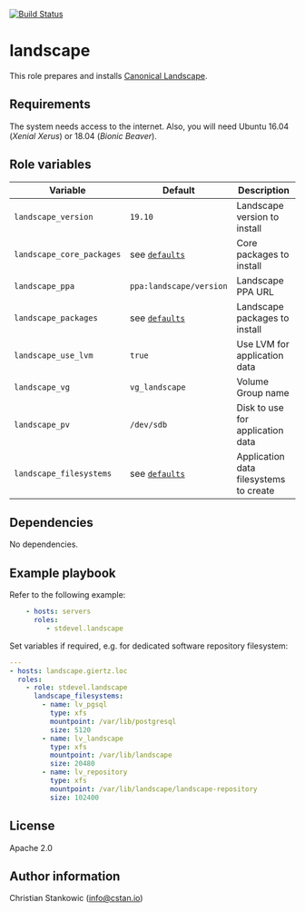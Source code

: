 [![Build Status](https://travis-ci.org/stdevel/ansible-landscape.svg?branch=master)](https://travis-ci.org/stdevel/ansible-landscape)

# landscape

This role prepares and installs [Canonical Landscape](https://landscape.canonical.com/).

## Requirements

The system needs access to the internet. Also, you will need Ubuntu 16.04 (*Xenial Xerus*) or 18.04 (*Bionic Beaver*).

## Role variables


| Variable | Default | Description |
| -------- | ------- | ----------- |
| `landscape_version` | `19.10` | Landscape version to install |
| `landscape_core_packages` | see [`defaults`](defaults/main.yml) | Core packages to install |
| `landscape_ppa` | `ppa:landscape/version` | Landscape PPA URL |
| `landscape_packages` | see [`defaults`](defaults/main.yml) | Landscape packages to install |
| `landscape_use_lvm` | `true` | Use LVM for application data |
| `landscape_vg` | `vg_landscape` | Volume Group name |
| `landscape_pv` | `/dev/sdb` | Disk to use for application data |
| `landscape_filesystems` | see [`defaults`](defaults/main.yml) | Application data filesystems to create |

## Dependencies

No dependencies.

## Example playbook

Refer to the following example:

```yaml
    - hosts: servers
      roles:
         - stdevel.landscape
```

Set variables if required, e.g. for dedicated software repository filesystem:

```yaml
---
- hosts: landscape.giertz.loc
  roles:
    - role: stdevel.landscape
      landscape_filesystems:
        - name: lv_pgsql
          type: xfs
          mountpoint: /var/lib/postgresql
          size: 5120
        - name: lv_landscape
          type: xfs
          mountpoint: /var/lib/landscape
          size: 20480
        - name: lv_repository
          type: xfs
          mountpoint: /var/lib/landscape/landscape-repository
          size: 102400
```

## License

Apache 2.0

## Author information

Christian Stankowic (info@cstan.io)
